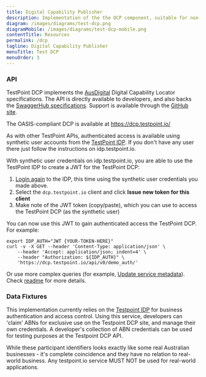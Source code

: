 ```yaml
---
title: Digital Capability Publisher
description: Implementation of the the DCP component, suitable for non-production use by developers adopting AusDigital open standards.
diagram: /images/diagrams/test-dcp.png
diagramMobile: /images/diagrams/test-dcp-mobile.png
contentTitle: Resources
permalink: /dcp
tagline: Digital Capability Publisher
menuTitle: Test DCP
menuOrder: 3
---
```

### API

TestPoint DCP implements the [AusDigital](http://ausdigital.org/ausdigital-dcp/) Digital Capability Locator specifications. The API is directly available to developers, and also backs the [SwaggerHub specifications](https://swaggerhub.com/api/ausdigital/ausdigital-dcp/1.0). Support is available through the [GitHub site](https://github.com/ausdigital/ausdigital-dcp).

The OASIS-compliant DCP is available at https://dcp.testpoint.io/

As with other TestPoint APIs, authenticated access is available using synthetic user accounts from the [TestPoint IDP](http://testpoint.io/idp.html). If you don't have any user there just follow the instructions on idp.testpoint.io.

With synthetic user credentials on idp.testpoint.io, you are able to use the TestPoint IDP to create a JWT for the TestPoint DCP:

1.  [Login again](https://idp.testpoint.io/login/) to the IDP, this time using the synthetic user credentials you made above.
2.  Select the `dcp.testpoint.io` client and click **Issue new token for this client**
3.  Make note of the JWT token (copy/paste), which you can use to access the TestPoint DCP (as the synthetic user)

You can now use this JWT to gain authenticated access the TestPoint DCP. For example:

```
export IDP_AUTH="JWT {YOUR-TOKEN-HERE}"
curl -v -X GET --header 'Content-Type: application/json' \
    --header 'Accept: application/json; indent=4' \
    --header "Authorization: ${IDP_AUTH}" \
    'https://dcp.testpoint.io/api/v0/demo_auth/'
```

Or use more complex queries (for example, [Update service metadata](https://github.com/test-point/testpoint-dcp/blob/master/client-bash/do_service_put.sh.sample)). Check [readme](https://github.com/test-point/testpoint-dcp/tree/master/client-bash) for more details.

### Data Fixtures

This implementation currently relies on the [Testpoint IDP](https://idp.testpoint.io) for business authentication and access control. Using this service, developers can 'claim' ABNs for exclusive use on the Testpoint DCP site, and manage their own credentials. A developer's collection of ABN credentials can be used for testing purposes at the Testpoint DCP API.

While these participant identifiers looks exactly like some real Australian businesses - it's complete coincidence and they have no relation to real-world business. Any testpoint.io service MUST NOT be used for real-world applications.
